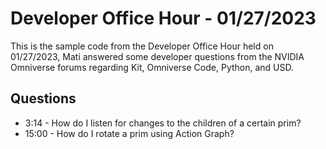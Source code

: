 # Developer Office Hour - 01/27/2023
This is the sample code from the Developer Office Hour held on 01/27/2023, Mati answered some developer questions 
from the NVIDIA Omniverse forums regarding Kit, Omniverse Code, Python, and USD.

## Questions
- 3:14 - How do I listen for changes to the children of a certain prim?
- 15:00 - How do I rotate a prim using Action Graph?

